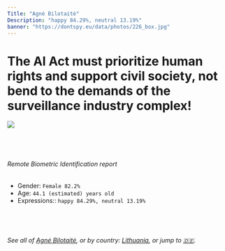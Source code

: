 ```yaml
---
Title: "Agnė Bilotaitė"
Description: "happy 84.29%, neutral 13.19%"
banner: "https://dontspy.eu/data/photos/226_box.jpg"
---
```


# The AI Act must prioritize human rights and support civil society, not bend to the demands of the surveillance industry complex!

<link rel="stylesheet" type="text/css" href="/css/blog.css" />

<div class="is-fake" hidden>

_This image is **clearly fake**_, yet we [continue to collect them because the AI Act negotiations](/blog/why-deepfake/) are heading in a direction that will only make people's lives more complicated. For a more in-depth explanation, read: [Double threat: why losing the battle against Face Biometrics would fuel the proliferation of deepfakes](/blog/the-dual-threat-how-losing-the-biometric-battle-fuels-deepfake-proliferation/).


</div>

<!-- <img src="https://dontspy.eu/data/photos/54_box.jpg" /> -->
<img src="https://dontspy.eu/data/photos/226_box.jpg" />

## <br>

###### Remote Biometric Identification report

* <span class="label">Gender:</span> `Female 82.2%`
* <span class="label">Age:</span> `44.1 (estimated) years old`
* <span class="label">Expressions::</span> `happy 84.29%, neutral 13.19%`

## <br>

###### See all of [Agnė Bilotaitė](/policymaker#Agn%C4%97%20Bilotait%C4%97), or by country: [Lithuania](/country#Lithuania), or jump to [🇩🇪](/x/222).

## <br>
